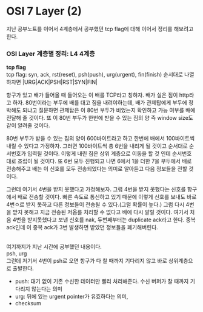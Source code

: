 <h1>OSI 7 Layer (2)</h1>

지난 공부노트를 이어서 4계층에서 공부했던 tcp flag에 대해 이어서 정리를 해보려고 한다.

<h3>OSI Layer 계층별 정리: L4 4계층</h3>

**tcp flag** <br>
tcp flag: syn, ack, rst(reset), psh(push), urg(urgent), fin(finish)
순서대로 나열하자면 |URG|ACK|PSH|RST|SYN|FIN|

항구가 있고 배가 들어올 때 들어오는 이 배를 TCP라고 칭하자.
배가 실은 짐이 http라고 하자.
80번이라는 부두에 배를 대고 짐을 내려야하는데, 배가 관제탑에게 부두에 정박해도 되냐고 질문하면 관제탑은 이 80번 부두가 비었는지 확인하고 가능 여부를 배에 전달해 줄 것이다.
또 이 80번 부두가 한번에 받을 수 있는 짐의 양 즉 window size도 같이 알려줄 것이다.

80번 부두가 받을 수 있는 짐의 양이 600바이트라고 하고 한번에 배에서 100바이트씩 내릴 수 있다고 가정하자.
그러면 100바이트씩 총 6번을 내리게 될 것이고 순서대로 순서번호가 입력될 것이다.
이렇게 내린 짐은 상위 계층으로 이동을 할 것 인데 순서번호 대로 조립이 될 것이다.
또 6번 모두 진행되고 나면 6에서 1을 더한 7을 부두에서 배로 전송해주고 배는 이 신호를 모두 전송되었다는 의미로 알아듣고 다음 정보들을 전할 것이다.

그런데 여기서 4번을 받지 못했다고 가정해보자.
그럼 4번을 받지 못했다는 신호를 항구에서 배로 전송할 것이다.
빠른 속도로 통신하고 있기 때문에 이렇게 신호를 보내도 바로 4번ㅇ르 받지 못하고 다른 정보들이 전송될 수 있다.(그럴 확률이 높다.)
그럼 다시 4번을 받지 못해고 지금 전송된 저옵를 처리할 수 없다고 배에 다시 알릴 것이다.
여기서 처음 4번을 받지못했다고 보낸 신호를 nak, 두번째부터는 duplicate ack라고 한다.
중복 ack인데 이 중복 ack가 3번 발생하면 받았던 정보들을 폐기해버린다.

<br>
여기까지가 지난 시간에 공부했던 내용이다.

<br>
psh, urg <br>
그런데 저기서 4번이 psh로 오면 항구가 다 찰 때까지 기다리지 않고 바로 상위계층으로 출발한다.

* push: 대기 없이 기존 수신한 데이터만 빨리 처리해준다. 수신 버퍼가 찰 때까지 기다리지 않는다는 의미
* urg: 뒤에 있는 urgent pointer가 유효하다는 의미, 
* checksum
